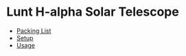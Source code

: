 # Lunt H-alpha Solar Telescope

* [Packing List](lunt_packing.md)
* [Setup](lunt_setup.md)
* [Usage](lunt_use.md)
